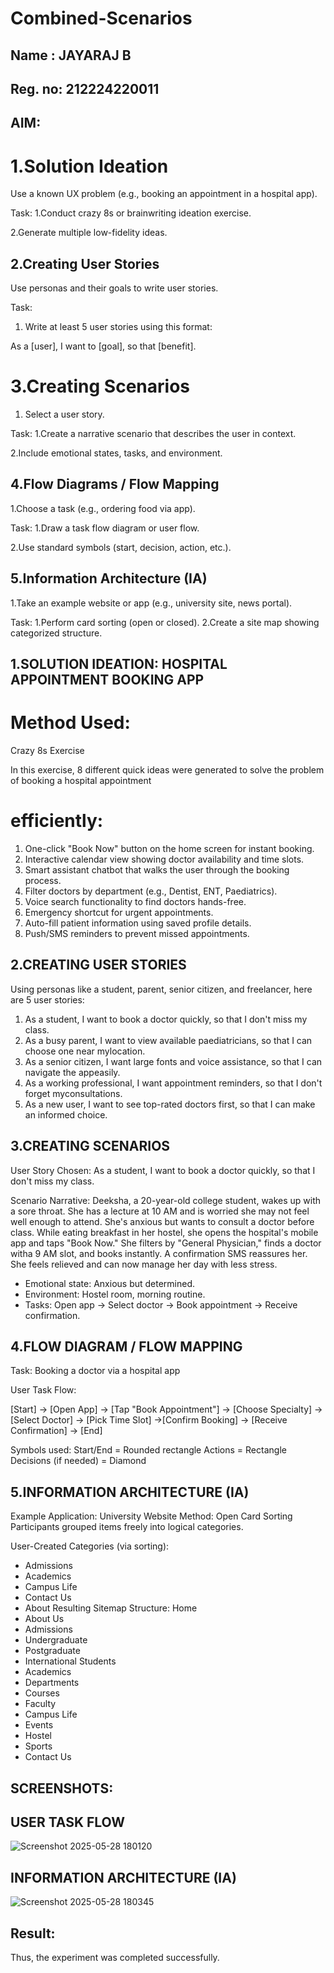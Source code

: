 # Combined-Scenarios
## Name : JAYARAJ B
## Reg. no: 212224220011
## AIM:
# 1.Solution Ideation
Use a known UX problem (e.g., booking an appointment in a hospital app).

Task:
1.Conduct crazy 8s or brainwriting ideation exercise.

2.Generate multiple low-fidelity ideas.
## 2.Creating User Stories
Use personas and their goals to write user stories.

Task:
1. Write at least 5 user stories using this format:
   
As a [user], I want to [goal], so that [benefit].

# 3.Creating Scenarios

1. Select a user story.

Task:
1.Create a narrative scenario that describes the user in context.

2.Include emotional states, tasks, and environment.
## 4.Flow Diagrams / Flow Mapping
1.Choose a task (e.g., ordering food via app).

Task:
1.Draw a task flow diagram or user flow.

2.Use standard symbols (start, decision, action, etc.).
## 5.Information Architecture (IA)

1.Take an example website or app (e.g., university site, news portal).

Task:
1.Perform card sorting (open or closed).
2.Create a site map showing categorized structure.
## 1.SOLUTION IDEATION: HOSPITAL APPOINTMENT BOOKING APP
# Method Used: 
Crazy 8s Exercise

In this exercise, 8 different quick ideas were generated to solve the problem of booking a hospital appointment
# efficiently:
1. One-click "Book Now" button on the home screen for instant booking. 
2. Interactive calendar view showing doctor availability and time slots.
3. Smart assistant chatbot that walks the user through the booking process.
4. Filter doctors by department (e.g., Dentist, ENT, Paediatrics).
5. Voice search functionality to find doctors hands-free.
6. Emergency shortcut for urgent appointments.
7. Auto-fill patient information using saved profile details.
8. Push/SMS reminders to prevent missed appointments.
## 2.CREATING USER STORIES
Using personas like a student, parent, senior citizen, and freelancer, here are 5 user stories:

1. As a student, I want to book a doctor quickly, so that I don't miss my class.
2. As a busy parent, I want to view available paediatricians, so that I can choose one near mylocation.
3. As a senior citizen, I want large fonts and voice assistance, so that I can navigate the appeasily.
4. As a working professional, I want appointment reminders, so that I don't forget myconsultations.
5. As a new user, I want to see top-rated doctors first, so that I can make an informed choice.
## 3.CREATING SCENARIOS
User Story Chosen: As a student, I want to book a doctor quickly, so that I don't miss my class.

Scenario Narrative:
Deeksha, a 20-year-old college student, wakes up with a sore throat. She has a lecture at 10 AM and is worried she may
not feel well enough to attend. She's anxious but wants to consult a doctor before class. While eating breakfast in her hostel, she opens the hospital's mobile app and taps "Book Now." She filters by "General Physician," finds a doctor witha 9 AM slot, and books instantly. A confirmation SMS reassures her. She feels relieved and can now manage her day with less stress.

- Emotional state: Anxious but determined.
- Environment: Hostel room, morning routine.
- Tasks: Open app -> Select doctor -> Book appointment -> Receive confirmation.
## 4.FLOW DIAGRAM / FLOW MAPPING
Task: Booking a doctor via a hospital app

User Task Flow:

[Start] -> [Open App] -> [Tap "Book Appointment"] -> [Choose Specialty] -> [Select Doctor] -> [Pick Time Slot] ->[Confirm Booking] -> [Receive Confirmation] -> [End]

Symbols used:
Start/End = Rounded rectangle
Actions = Rectangle
Decisions (if needed) = Diamond
## 5.INFORMATION ARCHITECTURE (IA)
Example Application: University Website Method: Open Card Sorting Participants grouped items freely into logical categories.

User-Created Categories (via sorting):
- Admissions
- Academics
- Campus Life
 - Contact Us
- About
Resulting Sitemap Structure:
Home
 - About Us
- Admissions
 - Undergraduate
- Postgraduate
- International Students
 - Academics
- Departments
- Courses
- Faculty
 - Campus Life
- Events
- Hostel
 - Sports
- Contact Us
## SCREENSHOTS:
## USER TASK FLOW
![Screenshot 2025-05-28 180120](https://github.com/user-attachments/assets/860d5b80-5173-44e1-ba90-7669f6bfe336)

## INFORMATION ARCHITECTURE (IA) 
![Screenshot 2025-05-28 180345](https://github.com/user-attachments/assets/6b0e0e2c-7a10-4375-8878-2beb619c631f)

## Result:
Thus, the experiment was completed successfully.
